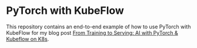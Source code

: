 # PyTorch with KubeFlow

This repository contains an end-to-end example of how to use PyTorch with 
KubeFlow for my blog post [From Training to Serving: AI with PyTorch & Kubeflow on K8s](https://personal-blog-cyan-eight.vercel.app/posts/e2e-ai-workflow-on-k8s/).

